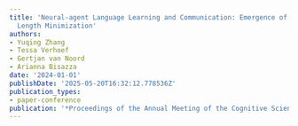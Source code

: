 ```yaml
---
title: 'Neural-agent Language Learning and Communication: Emergence of Dependency
  Length Minimization'
authors:
- Yuqing Zhang
- Tessa Verhoef
- Gertjan van Noord
- Arianna Bisazza
date: '2024-01-01'
publishDate: '2025-05-20T16:32:12.778536Z'
publication_types:
- paper-conference
publication: '*Proceedings of the Annual Meeting of the Cognitive Science Society*'
---
```

